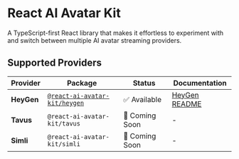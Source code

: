 # React AI Avatar Kit

A TypeScript-first React library that makes it effortless to experiment with and switch between multiple AI avatar streaming providers.

## Supported Providers

| Provider | Package | Status | Documentation |
|----------|---------|--------|---------------|
| **HeyGen** | [`@react-ai-avatar-kit/heygen`](https://www.npmjs.com/package/@react-ai-avatar-kit/heygen) | ✅ Available | [HeyGen README](./packages/heygen/README.md) |
| **Tavus** | `@react-ai-avatar-kit/tavus` | 🚧 Coming Soon | - |
| **Simli** | `@react-ai-avatar-kit/simli` | 🚧 Coming Soon | - |

